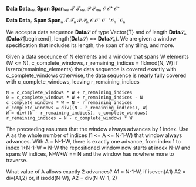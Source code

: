 𝐃𝐚𝐭𝐚 𝐃𝐚𝐭𝐚ₗₑₙ 𝐒𝐩𝐚𝐧 𝐒𝐩𝐚𝐧ₗₑₙ  𝒯 𝒯ₗₑₙ  𝒫 𝒫ₗₑₙ  𝒪 𝒪⁺ 𝒪⁻

𝐃𝐚𝐭𝐚 𝐃𝐚𝐭𝐚ₙ 𝐒𝐩𝐚𝐧 𝐒𝐩𝐚𝐧ₙ  𝒯 𝒯ₙ  𝒫 𝒫ₙ  𝒪 𝒪⁺ 𝒪⁻ ⁺𝒪ₙ ⁻𝒪ₙ

We accept a data sequence 𝐃𝐚𝐭𝐚𝒮 of type Vector{T} and of length 𝐃𝐚𝐭𝐚𝒮ₙ (𝐃𝐚𝐭𝐚𝒮[begin:end], length(𝐃𝐚𝐭𝐚𝒮) == 𝐃𝐚𝐭𝐚𝒮ₙ).
We are given a window specification that includes its length, the span of any tiling, and more.

Given a data seqeunce of N elements and a window that spans W elements (W <= N),
    c_complete_windows, r_remaining_indices = fldmod(N, W)
    if iszero(remaining_elements) the data sequence is covered exactly with c_complete_windows
    otherwise, the data sequence is nearly fully covered with c_complete_windows, leaving r_remaining_indices
    
    N = c_complete_windows * W + r_remaining_indices
    0 = c_complete_windows * W + r_remaining_indices - N
    c_complete_windows * W = N - r_remaining_indices
    c_complete_windows = div((N - r_remaining_indices), W)
    W = div((N - r_remaining_indices), c_complete_windows)
    r_remaining_indices = N - c_complete_windows * W
    
The preceeding assumes that the window always advances by 1 index.
Use A as the whole number of indices (1 <= A <= N-1-W) that window always advances.
With A = N-1-W, there is exactly one advance, from index 1 to index 1+N-1-W = N-W
   the repositioned window now starts at index N-W and spans W indices, N-W+W == N
   and the window has nowhere more to traverse.

What value of A allows exactly 2 advances?
    A1 = N-1-W, if iseven(A1) A2 = div(A1,2)
    or, if isodd(N-W), A2 = div(N-W-1, 2)
    
